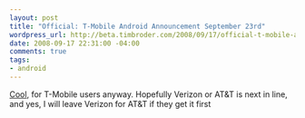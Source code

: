 ```yaml
--- 
layout: post
title: "Official: T-Mobile Android Announcement September 23rd"
wordpress_url: http://beta.timbroder.com/2008/09/17/official-t-mobile-android-announcement-september-23rd/
date: 2008-09-17 22:31:00 -04:00
comments: true
tags: 
- android
---
```

<a href="http://www.talkandroid.com/211-official-t-mobile-android-september/#comment-250">Cool</a>, for T-Mobile users anyway.  Hopefully Verizon or AT&T is next in line, and yes, I will leave Verizon for AT&T if they get it first
